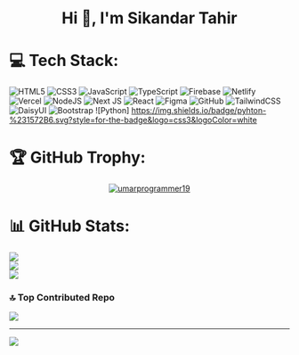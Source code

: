 <h1 align="center">Hi 👋, I'm Sikandar Tahir</h1>

# 💻 Tech Stack:
![HTML5](https://img.shields.io/badge/html5-%23E34F26.svg?style=for-the-badge&logo=html5&logoColor=white) ![CSS3](https://img.shields.io/badge/css3-%231572B6.svg?style=for-the-badge&logo=css3&logoColor=white) ![JavaScript](https://img.shields.io/badge/javascript-%23323330.svg?style=for-the-badge&logo=javascript&logoColor=%23F7DF1E) ![TypeScript](https://img.shields.io/badge/typescript-%23007ACC.svg?style=for-the-badge&logo=typescript&logoColor=white) ![Firebase](https://img.shields.io/badge/firebase-%23039BE5.svg?style=for-the-badge&logo=firebase) ![Netlify](https://img.shields.io/badge/netlify-%23000000.svg?style=for-the-badge&logo=netlify&logoColor=#00C7B7) ![Vercel](https://img.shields.io/badge/vercel-%23000000.svg?style=for-the-badge&logo=vercel&logoColor=white) ![NodeJS](https://img.shields.io/badge/node.js-6DA55F?style=for-the-badge&logo=node.js&logoColor=white) ![Next JS](https://img.shields.io/badge/Next-black?style=for-the-badge&logo=next.js&logoColor=white) ![React](https://img.shields.io/badge/react-%2320232a.svg?style=for-the-badge&logo=react&logoColor=%2361DAFB) ![Figma](https://img.shields.io/badge/figma-%23F24E1E.svg?style=for-the-badge&logo=figma&logoColor=white) ![GitHub](https://img.shields.io/badge/github-%23121011.svg?style=for-the-badge&logo=github&logoColor=white) ![TailwindCSS](https://img.shields.io/badge/tailwindcss-%2338B2AC.svg?style=for-the-badge&logo=tailwind-css&logoColor=white) ![DaisyUI](https://img.shields.io/badge/daisyui-5A0EF8?style=for-the-badge&logo=daisyui&logoColor=white) ![Bootstrap](https://img.shields.io/badge/bootstrap-%238511FA.svg?style=for-the-badge&logo=bootstrap&logoColor=white) ![Python] https://img.shields.io/badge/pyhton-%231572B6.svg?style=for-the-badge&logo=css3&logoColor=white

# 🏆 GitHub Trophy:
<p align="center"> 
  <a href="https://github.com/ryo-ma/github-profile-trophy">
    <img src="https://github-profile-trophy.vercel.app/?username=SikandarTahir23&theme=radical" alt="umarprogrammer19" />
  </a> 
</p>

# 📊 GitHub Stats:
![](https://github-readme-stats.vercel.app/api?username=SikandarTahir23&theme=radical&hide_border=false&include_all_commits=false&count_private=false)<br/>
![](https://github-readme-streak-stats.herokuapp.com/?user=SIkandarTahir23&theme=radical&hide_border=false)<br/>
![](https://github-readme-stats.vercel.app/api/top-langs/?username=umarprogrammer19&theme=radical&hide_border=false&include_all_commits=false&count_private=false&layout=compact)

### 🔝 Top Contributed Repo
![](https://github-contributor-stats.vercel.app/api?username=SikandarTahir23&limit=5&theme=dark&combine_all_yearly_contributions=true)

---
[![](https://visitcount.itsvg.in/api?id=umarprogrammer19&icon=0&color=0)](https://visitcount.itsvg.in)

<!-- Proudly created with GPRM ( https://gprm.itsvg.in ) -->
